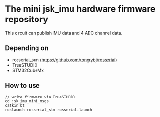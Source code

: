 # The mini jsk_imu hardware firmware repository
This circuit can publish IMU data and 4 ADC channel data.


## Depending on
* rosserial_stm (https://github.com/tongtybj/rosserial)
* TrueSTUDIO
* STM32CubeMx

## How to use
```
// write firmware via TrueSTUDIO
cd jsk_imu_mini_msgs
catkin bt
roslaunch rosserial_stm rosserial.launch
